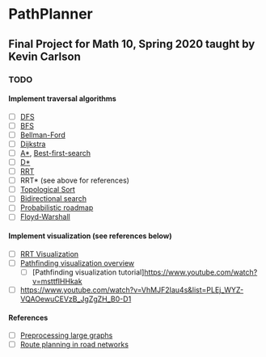 # PathPlanner
## Final Project for Math 10, Spring 2020 taught by Kevin Carlson

### TODO
#### Implement traversal algorithms
- [ ] [DFS](https://en.wikipedia.org/wiki/Graph_traversal#Depth-first_search)
- [ ] [BFS](https://en.wikipedia.org/wiki/Graph_traversal#Breadth-first_search)
- [ ] [Bellman-Ford](https://en.wikipedia.org/wiki/Bellman–Ford_algorithm)
- [ ] [Dijkstra](https://en.wikipedia.org/wiki/Dijkstra%27s_algorithm)
- [ ] [A*](https://en.wikipedia.org/wiki/A*_search_algorithm), [Best-first-search](https://en.wikipedia.org/wiki/Best-first_search)
- [ ] [D*](https://en.wikipedia.org/wiki/D*)
- [ ] [RRT](https://en.wikipedia.org/wiki/Rapidly-exploring_random_tree)
- [ ] RRT* (see above for references)
- [ ] [Topological Sort](https://en.wikipedia.org/wiki/Topological_sorting#Application_to_shortest_path_finding)
- [ ] [Bidirectional search](https://en.wikipedia.org/wiki/Bidirectional_search)
- [ ] [Probabilistic roadmap](https://www.youtube.com/watch?v=hFGhaSRV1zY)
- [ ] [Floyd-Warshall](https://en.wikipedia.org/wiki/Floyd–Warshall_algorithm)

#### Implement visualization (see references below)
- [ ] [RRT Visualization](https://www.youtube.com/watch?v=Ob3BIJkQJEw)
- [ ] [Pathfinding visualization overview](https://www.youtube.com/watch?v=n4t_-NjY_Sg&t=4s)
    - [ ] [Pathfinding visualization tutorial]https://www.youtube.com/watch?v=msttfIHHkak
- [ ] https://www.youtube.com/watch?v=VhMJF2Iau4s&list=PLEj_WYZ-VQAOewuCEVzB_JgZgZH_B0-D1

#### References
- [ ] [Preprocessing large graphs](https://www.cs.princeton.edu/courses/archive/spr06/cos423/Handouts/EPP%20shortest%20path%20algorithms.pdf)
- [ ] [Route planning in road networks](http://algo2.iti.kit.edu/schultes/hwy/schultes_diss.pdf)

